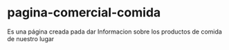 # pagina-comercial-comida
Es una página creada pada dar Informacion sobre los productos de comida de nuestro lugar 
